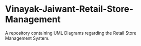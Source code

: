 # Vinayak-Jaiwant-Retail-Store-Management
A repository containing UML Diagrams regarding the Retail Store Management System.

